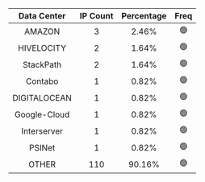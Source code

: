 | Data Center | IP Count | Percentage | Freq |
|:------------:|:--------:|:-----------:|:-----:|
| AMAZON | 3 | 2.46% | 🟢 |
| HIVELOCITY | 2 | 1.64% | 🟢 |
| StackPath | 2 | 1.64% | 🟢 |
| Contabo | 1 | 0.82% | 🟢 |
| DIGITALOCEAN | 1 | 0.82% | 🟢 |
| Google-Cloud | 1 | 0.82% | 🟢 |
| Interserver | 1 | 0.82% | 🟢 |
| PSINet | 1 | 0.82% | 🟢 |
| OTHER | 110 | 90.16% | 🟢 |